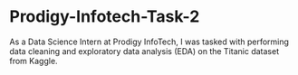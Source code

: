 # Prodigy-Infotech-Task-2
As a Data Science Intern at Prodigy InfoTech, I was tasked with performing data cleaning and exploratory data analysis (EDA) on the Titanic dataset from Kaggle.

